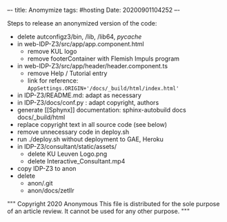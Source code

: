 –-
title: Anomymize
tags: #hosting
Date: 20200901104252
–-

Steps to release an anonymized version of the code:
* delete autconfigz3/bin, /lib, /lib64, _pycache_
* in web-IDP-Z3/src/app/app.component.html
    * remove KUL logo
    * remove footerContainer with Flemish Impuls program
* in web-IDP-Z3/src/app/header/header.component.ts
    * remove Help / Tutorial entry
    * link for reference: `AppSettings.ORIGIN+'/docs/_build/html/index.html'`
* in IDP-Z3/README.md: adapt as necessary
* in IDP-Z3/docs/conf.py : adapt copyright, authors
* generate [[Sphynx]] documentation: sphinx-autobuild docs docs/_build/html
* replace copyright text in all source code (see below)
* remove unnecessary code in deploy.sh
* run ./deploy.sh without deployment to GAE, Heroku
* in IDP-Z3/consultant/static/assets/
    * delete KU Leuven Logo.png
    * delete Interactive_Consultant.mp4
* copy IDP-Z3 to anon
* delete 
    * anon/.git
    * anon/docs/zetllr


"""
    Copyright 2020 Anonymous
 This file is distributed for the sole purpose of an article review.  It cannot be used for any other purpose.
"""
